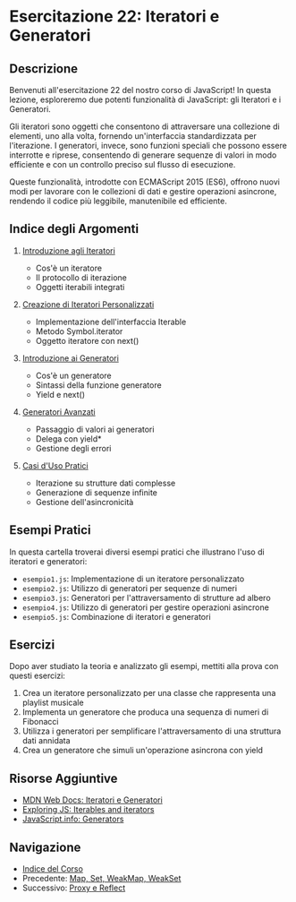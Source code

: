 # Esercitazione 22: Iteratori e Generatori

## Descrizione

Benvenuti all'esercitazione 22 del nostro corso di JavaScript! In questa lezione, esploreremo due potenti funzionalità di JavaScript: gli Iteratori e i Generatori.

Gli iteratori sono oggetti che consentono di attraversare una collezione di elementi, uno alla volta, fornendo un'interfaccia standardizzata per l'iterazione. I generatori, invece, sono funzioni speciali che possono essere interrotte e riprese, consentendo di generare sequenze di valori in modo efficiente e con un controllo preciso sul flusso di esecuzione.

Queste funzionalità, introdotte con ECMAScript 2015 (ES6), offrono nuovi modi per lavorare con le collezioni di dati e gestire operazioni asincrone, rendendo il codice più leggibile, manutenibile ed efficiente.

## Indice degli Argomenti

1. [Introduzione agli Iteratori](./teoria/01_Introduzione_Iteratori.md)
   - Cos'è un iteratore
   - Il protocollo di iterazione
   - Oggetti iterabili integrati

2. [Creazione di Iteratori Personalizzati](./teoria/02_Iteratori_Personalizzati.md)
   - Implementazione dell'interfaccia Iterable
   - Metodo Symbol.iterator
   - Oggetto iteratore con next()

3. [Introduzione ai Generatori](./teoria/03_Introduzione_Generatori.md)
   - Cos'è un generatore
   - Sintassi della funzione generatore
   - Yield e next()

4. [Generatori Avanzati](./teoria/04_Generatori_Avanzati.md)
   - Passaggio di valori ai generatori
   - Delega con yield*
   - Gestione degli errori

5. [Casi d'Uso Pratici](./teoria/05_Casi_Uso_Pratici.md)
   - Iterazione su strutture dati complesse
   - Generazione di sequenze infinite
   - Gestione dell'asincronicità

## Esempi Pratici

In questa cartella troverai diversi esempi pratici che illustrano l'uso di iteratori e generatori:

- `esempio1.js`: Implementazione di un iteratore personalizzato
- `esempio2.js`: Utilizzo di generatori per sequenze di numeri
- `esempio3.js`: Generatori per l'attraversamento di strutture ad albero
- `esempio4.js`: Utilizzo di generatori per gestire operazioni asincrone
- `esempio5.js`: Combinazione di iteratori e generatori

## Esercizi

Dopo aver studiato la teoria e analizzato gli esempi, mettiti alla prova con questi esercizi:

1. Crea un iteratore personalizzato per una classe che rappresenta una playlist musicale
2. Implementa un generatore che produca una sequenza di numeri di Fibonacci
3. Utilizza i generatori per semplificare l'attraversamento di una struttura dati annidata
4. Crea un generatore che simuli un'operazione asincrona con yield

## Risorse Aggiuntive

- [MDN Web Docs: Iteratori e Generatori](https://developer.mozilla.org/it/docs/Web/JavaScript/Guide/Iterators_and_Generators)
- [Exploring JS: Iterables and iterators](https://exploringjs.com/es6/ch_iteration.html)
- [JavaScript.info: Generators](https://javascript.info/generators)

## Navigazione

- [Indice del Corso](../README.md)
- Precedente: [Map, Set, WeakMap, WeakSet](../21_Map_Set/README.md)
- Successivo: [Proxy e Reflect](../23_Proxy_Reflect/README.md)